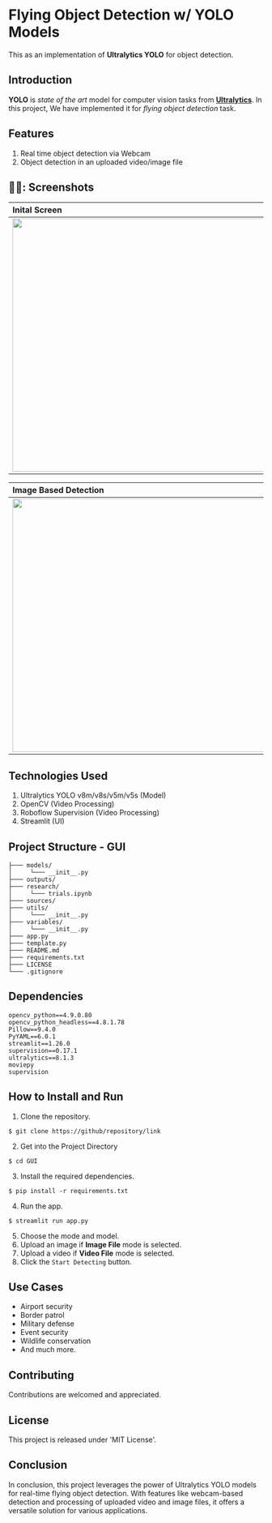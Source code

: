 # Flying Object Detection w/ YOLO Models
This as an implementation of **Ultralytics YOLO** for object detection.
## Introduction
**YOLO** is _state of the art_ model for computer vision tasks from **[Ultralytics](https://www.ultralytics.com)**. In this project, We have implemented it for _flying object detection_ task.
## Features
1. Real time object detection via Webcam
2. Object detection in an uploaded video/image file

## 👨‍💻: Screenshots
<div align="left">
 
| Inital Screen | Choosing Model | 
| :---         |     :---      |       
| <img src="https://github.com/mahesh-bora/Flying-Object-Detection/assets/101460679/871a2184-33db-4865-a8da-cc2ec4cf3ee6" width="500" height="auto" />  | <img src="https://github.com/mahesh-bora/Flying-Object-Detection/assets/101460679/84173db5-549a-48ef-9110-fb922a70c8c9" width="500" height="auto" />    

| Image Based Detection | Video Based Detection | 
| :---         |     :---      | 
 <img src="https://github.com/mahesh-bora/Flying-Object-Detection/assets/101460679/a2d26522-4108-41de-b22f-1646f39f5c74" width="500" height="auto" />    | <img src="https://github.com/mahesh-bora/Flying-Object-Detection/assets/101460679/e1af569a-9474-4cb7-a5ec-3cd9efadbeab" width="500" height="auto" /> 

</div>

## Technologies Used
1. Ultralytics YOLO v8m/v8s/v5m/v5s (Model)
2. OpenCV (Video Processing)
3. Roboflow Supervision (Video Processing)
4. Streamlit (UI)
## Project Structure - GUI
```
├─── models/
│     └─── __init__.py
├─── outputs/
├─── research/
│     └─── trials.ipynb
├─── sources/
├─── utils/
│     └─── __init__.py
├─── variables/
│     └─── __init__.py
├─── app.py
├─── template.py
├─── README.md
├─── requirements.txt
├─── LICENSE
└─── .gitignore
```
## Dependencies
```text
opencv_python==4.9.0.80
opencv_python_headless==4.8.1.78
Pillow==9.4.0
PyYAML==6.0.1
streamlit==1.26.0
supervision==0.17.1
ultralytics==8.1.3
moviepy
supervision
```
## How to Install and Run
1. Clone the repository.
```
$ git clone https://github/repository/link
```
2. Get into the Project Directory
```
$ cd GUI
```
3. Install the required dependencies.
```
$ pip install -r requirements.txt
```
4. Run the app.
```
$ streamlit run app.py
```
5. Choose the mode and model.
6. Upload an image if **Image File** mode is selected.
7. Upload a video if **Video File** mode is selected.
8. Click the ```Start Detecting``` button.
## Use Cases
- Airport security
- Border patrol
- Military defense
- Event security
- Wildlife conservation
- And much more.
## Contributing
Contributions are welcomed and appreciated.
## License
This project is released under 'MIT License'.
## Conclusion
In conclusion, this project leverages the power of Ultralytics YOLO models 
for real-time flying object detection. With features like webcam-based detection
and processing of uploaded video and image files, it offers a versatile solution for
various applications.
